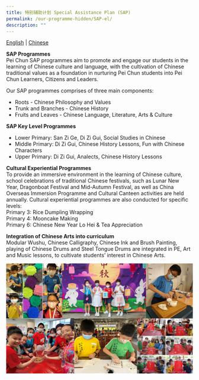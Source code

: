 ```yaml
---
title: 特别辅助计划 Special Assistance Plan (SAP)
permalink: /our-programme-hidden/SAP-el/
description: ""
---
```

[English](/our-programme-hidden/SAP-el/) | [Chinese](/our-programmes/SAP-cl/)

**SAP Programmes**<br>
Pei Chun SAP programmes aim to promote and engage our students in the learning of Chinese culture and language, with the cultivation of Chinese traditional values as a foundation in nurturing Pei Chun students into Pei Chun Learners, Citizens and Leaders. 

Our SAP programmes comprises of three main components:
* Roots - Chinese Philosophy and Values
* Trunk and Branches - Chinese History
* Fruits and Leaves - Chinese Language, Literature, Arts & Culture

**SAP Key Level Programmes** <br>
* Lower Primary: San Zi Ge, Di Zi Gui, Social Studies in Chinese
* Middle Primary: Di Zi Gui, Chinese History Lessons, Fun with Chinese Characters
* Upper Primary: Di Zi Gui, Analects, Chinese History Lessons

**Cultural Experiential Programmes**<br>
To provide an immersive environment in the learning of Chinese culture, school celebrations of traditional Chinese festivals, such as Lunar New Year, Dragonboat Festival and Mid-Autumn Festival, as well as China Overseas Immersion Programme and Cultural Canteen activities are held annually. Cultural experiential programmes are also conducted for specific levels:<br>
Primary 3: Rice Dumpling Wrapping<br>
Primary 4: Mooncake Making<br>
Primary 6: Chinese New Year Lo Hei & Tea Appreciation<br>

**Integration of Chinese Arts into curriculum**<br>
Modular Wushu, Chinese Calligraphy, Chinese Ink and Brush Painting, playing of Chinese Drums and Steel Tongue Drums are integrated in PE, Art and Music lessons, to cultivate students’ interest in Chinese Arts. 

![SAP1](/images/Our%20Programmes/SAP1.jpg)